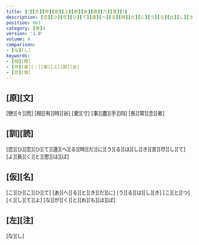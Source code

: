 ```yaml
---
title: [（][大][伴][坂][上][郎][女][歌][六][首][）]
description: [恋][ひ][恋][ひ][て][逢][へ][る][時][だ][に][う][る][は][し][き][言][尽][し][て][よ][長][く][と][思][は][ば]
position: 661
category: [巻]4
version: '1.0'
volume: 4
comparison:
- [な][し]
keywords:
- [相][聞]
- [作][者][：][坂][上][郎][女]
- [恋][情]
---
```


## [原][文]

[戀][々][而] [相][有][時][谷] [愛][寸] [事][盡][手][四] [長][常][念][者]

## [訓][読]

[恋][ひ][恋][ひ][て][逢][へ][る][時][だ][に][う][る][は][し][き][言][尽][し][て][よ][長][く][と][思][は][ば]

## [仮][名]

[こ][ひ][こ][ひ][て] [あ][へ][る][と][き][だ][に] [う][る][は][し][き] [こ][と][つ][く][し][て][よ] [な][が][く][と][お][も][は][ば]

## [左][注]

[な][し]
